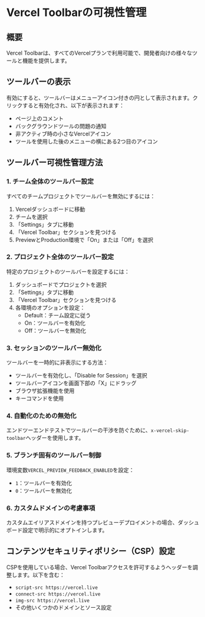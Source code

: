 # Vercel Toolbarの可視性管理

## 概要

Vercel Toolbarは、すべてのVercelプランで利用可能で、開発者向けの様々なツールと機能を提供します。

## ツールバーの表示

有効にすると、ツールバーはメニューアイコン付きの円として表示されます。クリックすると有効化され、以下が表示されます：

- ページ上のコメント
- バックグラウンドツールの問題の通知
- 非アクティブ時の小さなVercelアイコン
- ツールを使用した後のメニューの横にある2つ目のアイコン

## ツールバー可視性管理方法

### 1. チーム全体のツールバー設定

すべてのチームプロジェクトでツールバーを無効にするには：

1. Vercelダッシュボードに移動
2. チームを選択
3. 「Settings」タブに移動
4. 「Vercel Toolbar」セクションを見つける
5. PreviewとProduction環境で「On」または「Off」を選択

### 2. プロジェクト全体のツールバー設定

特定のプロジェクトのツールバーを設定するには：

1. ダッシュボードでプロジェクトを選択
2. 「Settings」タブに移動
3. 「Vercel Toolbar」セクションを見つける
4. 各環境のオプションを設定：
   - Default：チーム設定に従う
   - On：ツールバーを有効化
   - Off：ツールバーを無効化

### 3. セッションのツールバー無効化

ツールバーを一時的に非表示にする方法：

- ツールバーを有効化し、「Disable for Session」を選択
- ツールバーアイコンを画面下部の「X」にドラッグ
- ブラウザ拡張機能を使用
- キーコマンドを使用

### 4. 自動化のための無効化

エンドツーエンドテストでツールバーの干渉を防ぐために、`x-vercel-skip-toolbar`ヘッダーを使用します。

### 5. ブランチ固有のツールバー制御

環境変数`VERCEL_PREVIEW_FEEDBACK_ENABLED`を設定：

- `1`：ツールバーを有効化
- `0`：ツールバーを無効化

### 6. カスタムドメインの考慮事項

カスタムエイリアスドメインを持つプレビューデプロイメントの場合、ダッシュボード設定で明示的にオプトインします。

## コンテンツセキュリティポリシー（CSP）設定

CSPを使用している場合、Vercel Toolbarアクセスを許可するようヘッダーを調整します。以下を含む：

- `script-src https://vercel.live`
- `connect-src https://vercel.live`
- `img-src https://vercel.live`
- その他いくつかのドメインとソース設定
